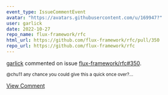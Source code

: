 ```yaml
---
event_type: IssueCommentEvent
avatar: "https://avatars.githubusercontent.com/u/169947?"
user: garlick
date: 2022-10-27
repo_name: flux-framework/rfc
html_url: https://github.com/flux-framework/rfc/pull/350
repo_url: https://github.com/flux-framework/rfc
---
```


<a href='https://github.com/garlick' target='_blank'>garlick</a> commented on issue <a href='https://github.com/flux-framework/rfc/pull/350' target='_blank'>flux-framework/rfc#350</a>.

<small>@chu11 any chance you could give this a quick once over?...</small>

<a href='https://github.com/flux-framework/rfc/pull/350' target='_blank'>View Comment</a>